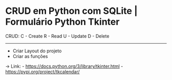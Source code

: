 # CRUD em Python com SQLite | Formulário Python Tkinter 

CRUD:
C - Create
R - Read
U - Update
D - Delete

------------------------------------------------------

- Criar Layout do projeto
- Criar as funções

-> Link:
    - https://docs.python.org/3/library/tkinter.html
    - https://pypi.org/project/tkcalendar/